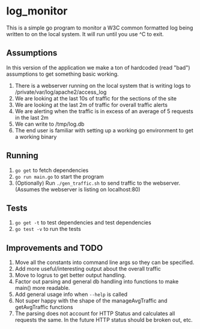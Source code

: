 # log_monitor

This is a simple go program to monitor a W3C common formatted log being written to on the local system. It will run until you use ^C to exit.

## Assumptions

In this version of the application we make a ton of hardcoded (read "bad") assumptions to get something basic working.

1. There is a webserver running on the local system that is writing logs to /private/var/log/apache2/access_log
2. We are looking at the last 10s of traffic for the sections of the site
3. We are looking at the last 2m of traffic for overall traffic alerts
4. We are alerting when the traffic is in excess of an average of 5 requests in the last 2m
5. We can write to /tmp/log.db
6. The end user is familiar with setting up a working go environment to get a working binary


## Running

1. `go get` to fetch dependencies
2. `go run main.go` to start the program
3. (Optionally) Run `./gen_traffic.sh` to send traffic to the webserver. (Assumes the webserver is listing on localhost:80)

## Tests

1. `go get -t` to test dependencies and test dependencies
2. `go test -v` to run the tests

## Improvements and TODO

1. Move all the constants into command line args so they can be specified.
2. Add more useful/interesting output about the overall traffic
3. Move to logrus to get better output handling.
4. Factor out parsing and general db handling into functions to make main() more readable.
5. Add general usage info when `--help` is called
6. Not super happy with the shape of the manageAvgTraffic and getAvgTraffic functions
7. The parsing does not account for HTTP Status and calculates all requests the same. In the future HTTP status should be broken out, etc.
